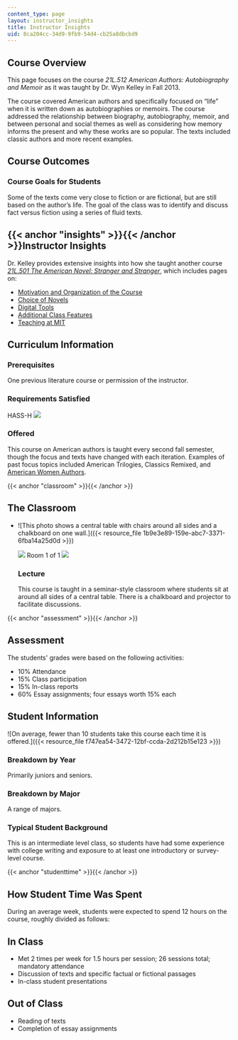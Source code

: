 ```yaml
---
content_type: page
layout: instructor_insights
title: Instructor Insights
uid: 8ca204cc-34d9-9fb9-54d4-cb25a8dbcbd9
---
```


Course Overview
---------------

This page focuses on the course _21L.512 American Authors: Autobiography and Memoir_ as it was taught by Dr. Wyn Kelley in Fall 2013.

The course covered American authors and specifically focused on “life” when it is written down as autobiographies or memoirs. The course addressed the relationship between biography, autobiography, memoir, and between personal and social themes as well as considering how memory informs the present and why these works are so popular. The texts included classic authors and more recent examples.

Course Outcomes
---------------

### Course Goals for Students

Some of the texts come very close to fiction or are fictional, but are still based on the author’s life. The goal of the class was to identify and discuss fact versus fiction using a series of fluid texts.

{{< anchor "insights" >}}{{< /anchor >}}Instructor Insights
-----------------------------------------------------------

Dr. Kelley provides extensive insights into how she taught another course _[21L.501 The American Novel: Stranger and Stranger](/courses/21l-501-the-american-novel-stranger-and-stranger-spring-2013/)_, which includes pages on:

*   [Motivation and Organization of the Course](/courses/21l-501-the-american-novel-stranger-and-stranger-spring-2013/pages/instructor-insights/motivation-and-organization-of-the-course) 
*   [Choice of Novels](/courses/21l-501-the-american-novel-stranger-and-stranger-spring-2013/pages/instructor-insights/choice-of-novels)
*   [Digital Tools](/courses/21l-501-the-american-novel-stranger-and-stranger-spring-2013/pages/instructor-insights/digital-tools)
*   [Additional Class Features](/courses/21l-501-the-american-novel-stranger-and-stranger-spring-2013/pages/instructor-insights/additional-class-features)
*   [Teaching at MIT](/courses/21l-501-the-american-novel-stranger-and-stranger-spring-2013/pages/instructor-insights/teaching-at-mit)

Curriculum Information
----------------------

### Prerequisites

One previous literature course or permission of the instructor.

### Requirements Satisfied

HASS-H ![](/images/educator/icon-question-hass-h.png)

### Offered

This course on American authors is taught every second fall semester, though the focus and texts have changed with each iteration. Examples of past focus topics included American Trilogies, Classics Remixed, and [American Women Authors](/courses/21l-512-american-authors-american-women-authors-spring-2003/).

{{< anchor "classroom" >}}{{< /anchor >}}

The Classroom
-------------

*   ![This photo shows a central table with chairs around all sides and a chalkboard on one wall.]({{< resource_file 1b9e3e89-159e-abc7-3371-6fba14a25d0d >}})
    
    ![](/images/educator/classroom_prev_dim.png) Room 1 of 1 ![](/images/educator/classroom_next_dim.png)
    
    ### Lecture
    
    This course is taught in a seminar-style classroom where students sit at around all sides of a central table. There is a chalkboard and projector to facilitate discussions.
    

{{< anchor "assessment" >}}{{< /anchor >}}

Assessment
----------

The students' grades were based on the following activities:

- 10% Attendance
- 15% Class participation
- 15% In-class reports
- 60% Essay assignments; four essays worth 15% each

Student Information
-------------------

![On average, fewer than 10 students take this course each time it is offered.]({{< resource_file f747ea54-3472-12bf-ccda-2d212b15e123 >}})

### Breakdown by Year

Primarily juniors and seniors.

### Breakdown by Major

A range of majors.

### Typical Student Background

This is an intermediate level class, so students have had some experience with college writing and exposure to at least one introductory or survey-level course.

{{< anchor "studenttime" >}}{{< /anchor >}}

How Student Time Was Spent
--------------------------

During an average week, students were expected to spend 12 hours on the course, roughly divided as follows:

In Class
--------

*   Met 2 times per week for 1.5 hours per session; 26 sessions total; mandatory attendance
*   Discussion of texts and specific factual or fictional passages
*   In-class student presentations

Out of Class
------------

*   Reading of texts
*   Completion of essay assignments